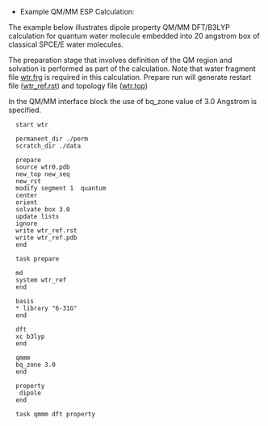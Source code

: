 
  - Example QM/MM ESP Calculation:

The example below illustrates dipole property QM/MM DFT/B3LYP
calculation for quantum water molecule embedded into 20 angstrom box of
classical SPCE/E water molecules.

The preparation stage that involves definition of the QM region and
solvation is performed as part of the calculation. Note that water
fragment file [wtr.frg](media:WTR.frg) is required in this
calculation. Prepare run will generate restart file
([wtr\_ref.rst](media:wtr_ref.rst)) and topology file
([wtr.top](media:wtr.top))

In the QM/MM interface block the use of bq\_zone value of 3.0 Angstrom
is specified.

`  start wtr`

`  permanent_dir ./perm`  
`  scratch_dir ./data`

`  prepare`  
`  source wtr0.pdb`  
`  new_top new_seq`  
`  new_rst`  
`  modify segment 1  quantum`  
`  center`  
`  orient`  
`  solvate box 3.0`  
`  update lists`  
`  ignore`  
`  write wtr_ref.rst`  
`  write wtr_ref.pdb`  
`  end`

`  task prepare`

`  md`  
`  system wtr_ref`  
`  end`

`  basis`  
`  * library "6-31G"`  
`  end`

`  dft`  
`  xc b3lyp`  
`  end`

`  qmmm`  
`  bq_zone 3.0`  
`  end`

`  property`  
`   dipole`  
`  end`

`  task qmmm dft property`
